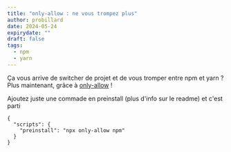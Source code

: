```yaml
---
title: "only-allow : ne vous trompez plus"
author: probillard
date: 2024-05-24
expirydate: ""
draft: false
tags:
  - npm
  - yarn
---
```

Ça vous arrive de switcher de projet et de vous tromper entre npm et yarn ? Plus maintenant, grâce à [only-allow](https://www.npmjs.com/package/only-allow) !

Ajoutez juste une commade en preinstall (plus d'info sur le readme) et c'est parti

```
{
  "scripts": {
    "preinstall": "npx only-allow npm"
  }
}
```